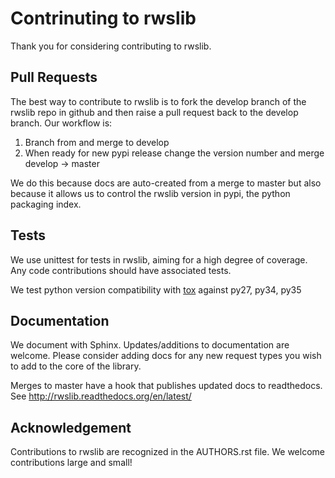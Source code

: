 Contrinuting to rwslib
======================

Thank you for considering contributing to rwslib.


Pull Requests
-------------

The best way to contribute to rwslib is to fork the develop branch of the rwslib repo in github and then raise a pull
request back to the develop branch. Our workflow is:

1. Branch from and merge to develop
2. When ready for new pypi release change the version number and merge develop -> master

We do this because docs are auto-created from a merge to master but also because it allows us to control the rwslib
version in pypi, the python packaging index.

Tests
-----

We use unittest for tests in rwslib, aiming for a high degree of coverage. Any code contributions should have associated
tests. 

We test python version compatibility with [tox](https://pypi.python.org/pypi/tox) against py27, py34, py35

Documentation
-------------

We document with Sphinx. Updates/additions to documentation are welcome. Please consider adding docs for any new 
request types you wish to add to the core of the library.

Merges to master have a hook that publishes updated docs to readthedocs. See http://rwslib.readthedocs.org/en/latest/

Acknowledgement
---------------

Contributions to rwslib are recognized in the AUTHORS.rst file. We welcome contributions large and small!
